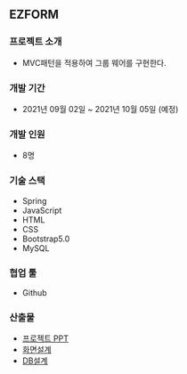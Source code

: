 ## EZFORM

### 프로젝트 소개
* MVC패턴을 적용하여 그룹 웨어를 구현한다.

### 개발 기간
* 2021년 09월 02일 ~ 2021년 10월 05일 (예정)

### 개발 인원
* 8명

### 기술 스택
* Spring
* JavaScript
* HTML
* CSS
* Bootstrap5.0
* MySQL
    
### 협업 툴
* Github
    
### 산출물
- [프로젝트 PPT]()
- [화면설계]()
- [DB설계]()

